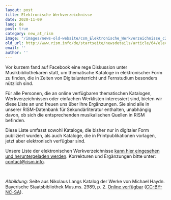 ```yaml
---
layout: post
title: Elektronische Werkverzeichnisse
date: 2020-11-09
lang: de
post: true
category: new_at_rism
image: "/images/news-old-website/csm_Elektronische_Werkverzeichnisse_c2d566f881.jpg"
old_url: http://www.rism.info/de/startseite/newsdetails/article/64/electronic-thematic-catalogs.html
email: ''
author: ''
---
```


Vor kurzem fand auf Facebook eine rege Diskussion unter Musikbibliothekaren statt, um thematische Kataloge in elektronischer Form zu finden, die in Zeiten von Digitalunterricht und Fernstudium besonders nützlich sind.  
  
Für alle Personen, die an online verfügbaren thematischen Katalogen, Werkverzeichnissen oder einfachen Werklisten interessiert sind, bieten wir diese Liste an und freuen uns über Ihre Ergänzungen. Sie sind alle in unserer RISM-Datenbank für Sekundärliteratur enthalten, unabhängig davon, ob sich die entsprechenden musikalischen Quellen in RISM befinden.  
  
Diese Liste umfasst sowohl Kataloge, die bisher nur in digitaler Form publiziert wurden, als auch Kataloge, die in Printpublikationen vorlagen, jetzt aber elektronisch verfügbar sind.  
  
Unsere Liste der elektronischen Werkverzeichnisse [kann hier eingesehen und heruntergeladen werden](https://docs.google.com/spreadsheets/d/1uW0tp_5qow5rZWnKKjmhgjFM1NsLqykrHR58uYymAyo/edit?usp=sharing). Korrekturen und Ergänzungen bitte unter: [contact@rism.info](mailto:contact@rism.info).

&nbsp;

_Abbildung_: Seite aus Nikolaus Langs Katalog der Werke von Michael Haydn. Bayerische Staatsbibliothek Mus.ms. 2989, p. 2. [Online verfügbar](http://mdz-nbn-resolving.de/urn:nbn:de:bvb:12-bsb00083795-4) ([CC-BY-NC-SA](https://creativecommons.org/licenses/by-nc-sa/4.0/deed.de)).

&nbsp;

